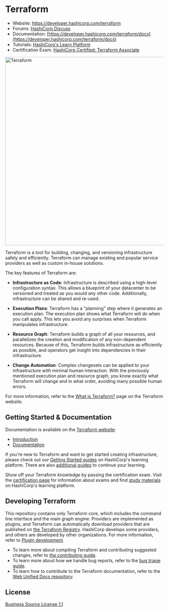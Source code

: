 # Terraform

- Website: https://developer.hashicorp.com/terraform
- Forums: [HashiCorp Discuss](https://discuss.hashicorp.com/c/terraform-core)
- Documentation: [https://developer.hashicorp.com/terraform/docs](https://developer.hashicorp.com/terraform/docs)
- Tutorials: [HashiCorp's Learn Platform](https://developer.hashicorp.com/terraform/tutorials)
- Certification Exam: [HashiCorp Certified: Terraform Associate](https://www.hashicorp.com/certification/#hashicorp-certified-terraform-associate)

<img alt="Terraform" src="https://www.datocms-assets.com/2885/1731373310-terraform_white.svg" width="600px">

Terraform is a tool for building, changing, and versioning infrastructure safely and efficiently. Terraform can manage existing and popular service providers as well as custom in-house solutions.

The key features of Terraform are:

- **Infrastructure as Code**: Infrastructure is described using a high-level configuration syntax. This allows a blueprint of your datacenter to be versioned and treated as you would any other code. Additionally, infrastructure can be shared and re-used.

- **Execution Plans**: Terraform has a "planning" step where it generates an execution plan. The execution plan shows what Terraform will do when you call apply. This lets you avoid any surprises when Terraform manipulates infrastructure.

- **Resource Graph**: Terraform builds a graph of all your resources, and parallelizes the creation and modification of any non-dependent resources. Because of this, Terraform builds infrastructure as efficiently as possible, and operators get insight into dependencies in their infrastructure.

- **Change Automation**: Complex changesets can be applied to your infrastructure with minimal human interaction. With the previously mentioned execution plan and resource graph, you know exactly what Terraform will change and in what order, avoiding many possible human errors.

For more information, refer to the [What is Terraform?](https://www.terraform.io/intro) page on the Terraform website.

## Getting Started & Documentation

Documentation is available on the [Terraform website](https://developer.hashicorp.com/terraform):

- [Introduction](https://developer.hashicorp.com/terraform/intro)
- [Documentation](https://developer.hashicorp.com/terraform/docs)

If you're new to Terraform and want to get started creating infrastructure, please check out our [Getting Started guides](https://learn.hashicorp.com/terraform#getting-started) on HashiCorp's learning platform. There are also [additional guides](https://learn.hashicorp.com/terraform#operations-and-development) to continue your learning.

Show off your Terraform knowledge by passing the certification exam. Visit the [certification page](https://www.hashicorp.com/certification/) for information about exams and find [study materials](https://learn.hashicorp.com/terraform/certification/terraform-associate) on HashiCorp's learning platform.

## Developing Terraform

This repository contains only Terraform core, which includes the command line interface and the main graph engine. Providers are implemented as plugins, and Terraform can automatically download providers that are published on [the Terraform Registry](https://registry.terraform.io). HashiCorp develops some providers, and others are developed by other organizations. For more information, refer to [Plugin development](https://developer.hashicorp.com/terraform/plugin).

- To learn more about compiling Terraform and contributing suggested changes, refer to [the contributing guide](.github/CONTRIBUTING.md).
- To learn more about how we handle bug reports, refer to the [bug triage guide](./BUGPROCESS.md).
- To learn how to contribute to the Terraform documentation, refer to the [Web Unified Docs repository](https://github.com/hashicorp/web-unified-docs).

## License

[Business Source License 1.1](LICENSE)
